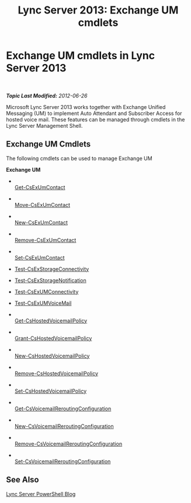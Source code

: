 ﻿---
title: 'Lync Server 2013: Exchange UM cmdlets'
TOCTitle: Exchange UM cmdlets
ms:assetid: 32922b9f-590d-41cc-ba57-9ed5f1caa814
ms:mtpsurl: https://technet.microsoft.com/en-us/library/Gg415642(v=OCS.15)
ms:contentKeyID: 48183786
ms.date: 07/23/2014
mtps_version: v=OCS.15
---

<div data-xmlns="http://www.w3.org/1999/xhtml">

<div class="topic" data-xmlns="http://www.w3.org/1999/xhtml" data-msxsl="urn:schemas-microsoft-com:xslt" data-cs="http://msdn.microsoft.com/en-us/">

<div data-asp="http://msdn2.microsoft.com/asp">

# Exchange UM cmdlets in Lync Server 2013

</div>

<div id="mainSection">

<div id="mainBody">

<span> </span>

_**Topic Last Modified:** 2012-06-26_

Microsoft Lync Server 2013 works together with Exchange Unified Messaging (UM) to implement Auto Attendant and Subscriber Access for hosted voice mail. These features can be managed through cmdlets in the Lync Server Management Shell.

<div>

## Exchange UM Cmdlets

The following cmdlets can be used to manage Exchange UM

**Exchange UM**

  - <span></span>  
    [Get-CsExUmContact](get-csexumcontact.md)

  - <span></span>  
    [Move-CsExUmContact](move-csexumcontact.md)

  - <span></span>  
    [New-CsExUmContact](new-csexumcontact.md)

  - <span></span>  
    [Remove-CsExUmContact](remove-csexumcontact.md)

  - <span></span>  
    [Set-CsExUmContact](set-csexumcontact.md)

<!-- end list -->

  - [Test-CsExStorageConnectivity](test-csexstorageconnectivity.md)

<!-- end list -->

  - [Test-CsExStorageNotification](test-csexstoragenotification.md)

<!-- end list -->

  - [Test-CsExUMConnectivity](test-csexumconnectivity.md)

<!-- end list -->

  - [Test-CsExUMVoiceMail](test-csexumvoicemail.md)

<!-- end list -->

  - <span></span>  
    [Get-CsHostedVoicemailPolicy](get-cshostedvoicemailpolicy.md)

  - <span></span>  
    [Grant-CsHostedVoicemailPolicy](grant-cshostedvoicemailpolicy.md)

  - <span></span>  
    [New-CsHostedVoicemailPolicy](new-cshostedvoicemailpolicy.md)

  - <span></span>  
    [Remove-CsHostedVoicemailPolicy](remove-cshostedvoicemailpolicy.md)

  - <span></span>  
    [Set-CsHostedVoicemailPolicy](set-cshostedvoicemailpolicy.md)

<!-- end list -->

  - <span></span>  
    [Get-CsVoicemailReroutingConfiguration](get-csvoicemailreroutingconfiguration.md)

  - <span></span>  
    [New-CsVoicemailReroutingConfiguration](new-csvoicemailreroutingconfiguration.md)

  - <span></span>  
    [Remove-CsVoicemailReroutingConfiguration](remove-csvoicemailreroutingconfiguration.md)

  - <span></span>  
    [Set-CsVoicemailReroutingConfiguration](set-csvoicemailreroutingconfiguration.md)

</div>

<div>

## See Also


[Lync Server PowerShell Blog](http://go.microsoft.com/fwlink/p/?linkid=203150)  
  

</div>

</div>

<span> </span>

</div>

</div>

</div>

